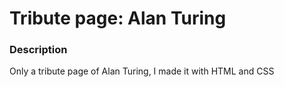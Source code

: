 # Tribute page: Alan Turing

### Description

Only a tribute page of Alan Turing, I made it with HTML and CSS
